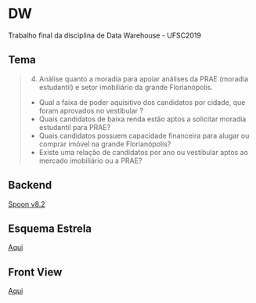 # DW
Trabalho final da disciplina de Data Warehouse - UFSC2019

## Tema
> 4. Análise quanto a moradia para apoiar análises da PRAE (moradia estudantil) e setor imobiliário da grande Florianópolis.  
> * Qual a faixa de poder aquisitivo dos candidatos por cidade, que foram aprovados no vestibular ?
> * Quais candidatos de baixa renda estão aptos a solicitar moradia estudantil para PRAE?
> * Quais candidatos possuem capacidade financeira para alugar ou comprar imóvel na grande Florianópolis?
> * Existe uma relação de candidatos por ano ou vestibular aptos ao mercado imobiliário ou a PRAE?

## Backend
[Spoon v8.2](https://sourceforge.net/projects/pentaho/)

## Esquema Estrela
[Aqui](https://drive.google.com/file/d/1syb17oWjSNZI0rZ_21DsG6HKf1N5IoAm/view)

## Front View
[Aqui](https://app.powerbi.com/view?r=eyJrIjoiM2Q3OWUxMTYtOGQyNS00MGE5LWFlNGEtYTBkYjZkOWYzMzBkIiwidCI6IjQzN2ZiNDI5LWVjMzUtNDVjYi05MzhiLTY4MmEyYTM1MWJmYyJ9)
